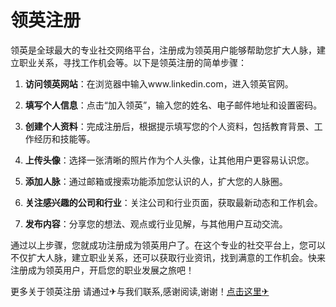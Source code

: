 # 领英注册

领英是全球最大的专业社交网络平台，注册成为领英用户能够帮助您扩大人脉，建立职业关系，寻找工作机会等。以下是领英注册的简单步骤：

1. **访问领英网站**：在浏览器中输入www.linkedin.com，进入领英官网。

2. **填写个人信息**：点击“加入领英”，输入您的姓名、电子邮件地址和设置密码。

3. **创建个人资料**：完成注册后，根据提示填写您的个人资料，包括教育背景、工作经历和技能等。

4. **上传头像**：选择一张清晰的照片作为个人头像，让其他用户更容易认识您。

5. **添加人脉**：通过邮箱或搜索功能添加您认识的人，扩大您的人脉圈。

6. **关注感兴趣的公司和行业**：关注公司和行业页面，获取最新动态和工作机会。

7. **发布内容**：分享您的想法、观点或行业见解，与其他用户互动交流。

通过以上步骤，您就成功注册成为领英用户了。在这个专业的社交平台上，您可以不仅扩大人脉，建立职业关系，还可以获取行业资讯，找到满意的工作机会。快来注册成为领英用户，开启您的职业发展之旅吧！

更多关于领英注册 请通过✈与我们联系,感谢阅读,谢谢！[点击这里✈](https://t.me/pt99bot)